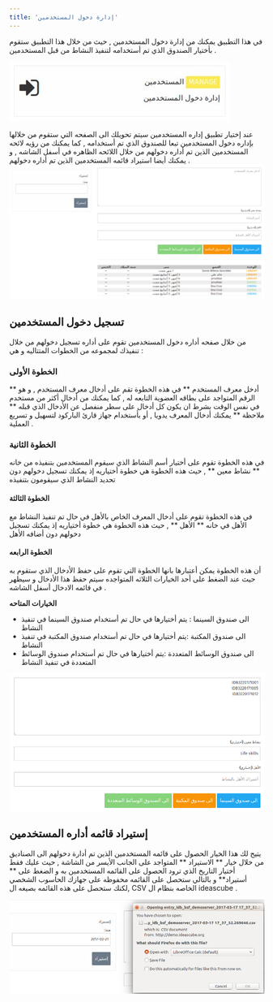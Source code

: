 ```yaml
---
title: 'إدارة دخول المستخدمين'
---
```


في هذا التطبيق يمكنك من إدارة دخول المستخدمين , حيث من خلال هذا التطبيق ستقوم بأختيار الصندوق الذي تم أستخدامه لتنفيذ النشاط من قبل المستخدمين .

![](user-manage.png)
             

عند إختيار تطبيق إداره المستخدمين سيتم تحويلك الى الصفحه التي ستقوم من خلالها بإداره دخول المستخدمين تبعا للصندوق الذي تم أستخدامه , كما يمكنك من رؤيه لائحه المستخدمين الذين تم أداره دخولهم من خلال اللائحه الظاهره في أسفل الشاشه , و يمكنك أيضا استيراد قائمه المستخدمين الذين تم أداره دخولهم . 
![](user-manage2.png)

## تسجيل دخول المستخدمين 
من خلال صفحه أداره دخول المستخدمين تقوم على أداره تسجيل دخولهم من خلال تنفيذك لمجموعه من الخطوات المتتاليه و هي : 


### الخطوة الأولى 

** أدخل معرف المستخدم **
في هذه الخطوة تقم على أدخال معرف المستخدم , و هو الرقم المتواجد على بطاقه العضوية التابعه له , كما يمكنك من أدخال أكثر من مستخدم في نفس الوقت بشرط ان يكون كل أدخال على سطر منفصل عن الأدخال الذي قبله 
** ملاحظة ** يمكنك أدخال المعرف يدويا , أو بأستخدام جهاز قارئ الباركود لتسهيل و تسريع العملية .

### الخطوة الثانية 

في هذه الخطوة تقوم على أختيار أسم النشاط الذي سيقوم المستخدمين بتنفيذه من خانه ** نشاط معين ** , حيث هذه الخطوة هي خطوة أختياريه إذ يمكنك تسجيل دخولهم دون تحديد النشاط الذي سيقومون بتنفيذه 

#### الخطوة الثالثة 

في هذه الخطوة تقوم على أدخال المعرف الخاص بالأهل في حال تم تنفيذ النشاط مع الأهل في خانه  ** الأهل  ** , حيث هذه الخطوة هي خطوة أختياريه إذ يمكنك تسجيل دخولهم دون أضافه الأهل 

#### الخطوة الرابعه 

أن هذه الخطوة يمكن أعتبارها بانها الخطوة التي تقوم على حفظ الأدخال الذي ستقوم به حيث عند الضغط على أحد الخيارات الثلاثه المتواجده سيتم حفظ هذا الأدخال و سيظهر في قائمه الادخال أسفل الشاشه .

**الخيارات المتاحه**

- الى صندوق السينما : يتم أختيارها في حال تم أستخدام صندوق السينما في تنفيذ النشاط 
- الى صندوق المكتبة :يتم أختيارها في حال تم أستخدام صندوق المكتبة في تنفيذ النشاط
- الى صندوق الوسائط المتعددة :يتم أختيارها في حال تم أستخدام صندوق الوسائط المتعددة في تنفيذ النشاط



 ![](manage-user3.png)                
   
   
  ## إستيراد قائمه أداره المستخدمين 
  
 يتيح لك هذا الخيار الحصول على قائمه المستخدمين الذين تم أدارة دخولهم الى الصناديق من خلال خيار ** الاستيراد ** المتواجد على الجانب الأيسر من الشاشة , حيث عليك فقط أختيار التاريخ الذي ترود الحصول على القائمه المستخدمين به و الضغط على ** أستيراد** و بالتالي ستحصل على القائمه محفوظه على جهازك الحاسوب الشخصي ,لكنك ستحصل على هذه القائمه بصيغه ال CSV الخاصه بنظام ال ideascube .

![](import.png) 